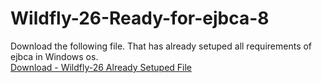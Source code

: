 # Wildfly-26-Ready-for-ejbca-8
Download the following file. That has already setuped all requirements of ejbca in Windows os.     
[Download - Wildfly-26 Already Setuped File](https://www.mediafire.com/file/jp48z04blfemdkj/wildfly-26-ready-for-ejbca-8-windows-os.zip/file)
